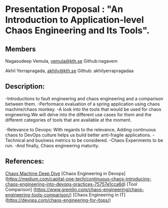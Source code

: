# Presentation Proposal :  "An Introduction to Application-level Chaos Engineering and Its Tools".

## Members
Nagasudeep Vemula, vemula@kth.se
Github:nagavem

Akhil Yerrapragada, akhily@kth.se
Github: akhilyerrapragadaa

## Description:

 -Introductions to fault engineering and chaos engineering and a comparison between them.
 -Performace evaluation of a spring application using chaos machine/chaos monkey.
 -A look into the tools that would be used for chaos engineering.We will delve into the different use cases for them and the different categories of tools that are available at the moment.
 
 -Relevance to Devops: With regards to the relevance, Adding continuous chaos to DevOps culture helps us build better anti-fragile applications.
 -Technical and business metrics to be considered.
 -Chaos Experiments to be run.
 -And finally, Chaos engineering maturity.
 
 
 ## References:
 
 [Chaos Machine Deep Dive](https://doi.org/10.1109/TSE.2019.2954871)
 [Chaos Engineering in Devops] (https://medium.com/capital-one-tech/continuous-chaos-introducing-chaos-engineering-into-devops-practices-75757e1cca6d)
 [Tool Comparison] (https://www.gremlin.com/chaos-engineering/chaos-engineering-tools-comparison/)
 [Chaos Engineering in IT] (https://devops.com/chaos-engineering-for-itops/)
 
